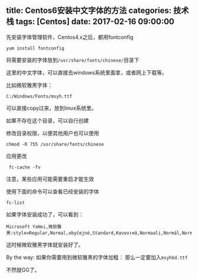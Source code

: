 title: Centos6安装中文字体的方法
categories: 技术栈
tags: [Centos]
date: 2017-02-16 09:00:00
---
先安装字体管理软件，Centos4.x之后，都用fontconfig

    yum install fontconfig

将需要安装的字体放到`/usr/share/fonts/chinese/`目录下

这里的中文字体，可以直接去windows系统里面拿，或者网上下载等。

比如微软雅黑字体：

    C:/Windows/Fonts/msyh.ttf

可以直接copy过来，放到linux系统里。

如果不存在这个目录，可以自行创建

修改目录权限，以便其他用户也可以使用

    chmod -R 755 /usr/share/fonts/chinese

应用更改

     fc-cache -fv

注意，某些应用可能需要重启才能生效

使用下面的命令可以查看已经安装的字体

    fc-list

如果字体安装成功了，可以看到：

    Microsoft YaHei,微软雅黑:style=Regular,Normal,obyčejné,Standard,Κανονικά,Normaali,Normál,Normale,Standaard,Normalny,Обычный,Normálne,Navadno,Arrunta

这时候微软雅黑字体就安装好了。

By the way:
如果你需要用到微软雅黑的字体加粗：
那么一定要加入`msyhbd.ttf`

不然就GG了。
